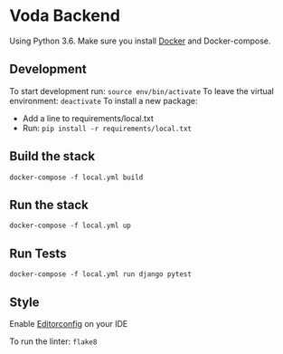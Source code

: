 # Voda Backend
Using Python 3.6. Make sure you install [Docker](https://www.docker.com/) and Docker-compose.
## Development
To start development run:
`
source env/bin/activate
`
To leave the virtual environment:
`
deactivate
`
To install a new package:
- Add a line to requirements/local.txt
- Run: `pip install -r requirements/local.txt`

## Build the stack
`docker-compose -f local.yml build`

## Run the stack
`docker-compose -f local.yml up`

## Run Tests
`docker-compose -f local.yml run django pytest`

## Style
Enable [Editorconfig](http://editorconfig.org) on your IDE

To run the linter: `flake8`


